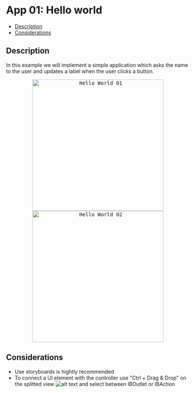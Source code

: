 # App 01: Hello world

* [Description](#description)
* [Considerations](#considerations) 

## Description
In this example we will implement a simple application which asks the name to the user and updates a label when the user clicks a button.

<div style="text-align:center">
  <kbd><img src="https://github.com/esanchezaltran/iOS-workshop/blob/master/Images/helloworld1.png" alt="Hello World 01" width="360" ></kbd>
  <kbd><img src="https://github.com/esanchezaltran/iOS-workshop/blob/master/Images/helloworld2.png" alt="Hello World 02" width="360" ></kbd>
</div>

## Considerations

* Use storyboards is hightly recommended
* To connect a UI element with the controller use "Ctrl + Drag & Drop" on the splitted view ![alt text][split] and select between IBOutlet or IBAction

[split]: https://github.com/esanchezaltran/iOS-workshop/blob/master/Images/split.png "Split view mode button"

